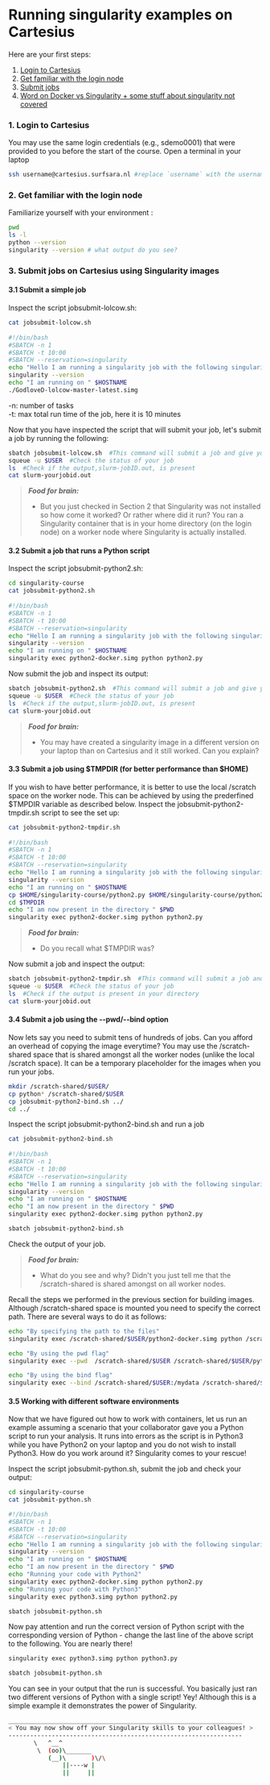 # Running singularity examples on Cartesius

Here are your first steps:

1. [Login to Cartesius](#cartesius-login)
2. [Get familiar with the login node](#cartesius-env)
3. [Submit jobs](#job-submit)
4. [Word on Docker vs Singularity + some stuff about singularity not covered](#wrap-up)

### <a name="cartesius-login"></a> 1. Login to Cartesius

You may use the same login credentials (e.g., sdemo0001) that were  provided to you before the start of the course. Open a terminal in your laptop 
    
 ```sh
 ssh username@cartesius.surfsara.nl #replace `username` with the username assigned to you
 ```
  
### <a name="cartesius-env"></a> 2. Get familiar with the login node

Familiarize yourself with your environment :

 ```sh
 pwd
 ls -l
 python --version
 singularity --version # what output do you see?
 ```

### <a name="job-submit"></a> 3. Submit jobs on Cartesius using Singularity images

#### 3.1 Submit a simple job 

Inspect the script jobsubmit-lolcow.sh:
  
 ```sh
 cat jobsubmit-lolcow.sh
  
 #!/bin/bash
 #SBATCH -n 1
 #SBATCH -t 10:00
 #SBATCH --reservation=singularity
 echo "Hello I am running a singularity job with the following singularity version"
 singularity --version
 echo "I am running on " $HOSTNAME
 ./GodloveD-lolcow-master-latest.simg
 ```
 -n: number of tasks  
 -t: max total run time of the job, here it is 10 minutes
  
Now that you have inspected the script that will submit your job, let's submit a job by running the following:
  
 ```sh
 sbatch jobsubmit-lolcow.sh  #This command will submit a job and give you a job ID in return
 squeue -u $USER  #Check the status of your job
 ls  #Check if the output,slurm-jobID.out, is present
 cat slurm-yourjobid.out
 ```

> **_Food for brain:_**
>
> * But you just checked in Section 2 that Singularity was not installed so how come it worked? Or rather where did it run? You ran a Singularity container that is in your home directory (on the login node) on a worker node where Singularity is actually installed.

#### 3.2 Submit a job that runs a Python script

Inspect the script jobsubmit-python2.sh:

 ```sh
 cd singularity-course
 cat jobsubmit-python2.sh
  
 #!/bin/bash
 #SBATCH -n 1
 #SBATCH -t 10:00
 #SBATCH --reservation=singularity
 echo "Hello I am running a singularity job with the following singularity version"
 singularity --version
 echo "I am running on " $HOSTNAME
 singularity exec python2-docker.simg python python2.py
 ```
Now submit the job and inspect its output:
  
 ```sh
 sbatch jobsubmit-python2.sh  #This command will submit a job and give you a job ID in return
 squeue -u $USER  #Check the status of your job
 ls  #Check if the output,slurm-jobID.out, is present
 cat slurm-yourjobid.out
 ```

> **_Food for brain:_**
>
> * You may have created a singularity image in a different version on your laptop than on Cartesius and it still worked. Can you explain? 
    
#### 3.3 Submit a job using $TMPDIR (for better performance than $HOME)

If you wish to have better performance, it is better to use the local /scratch space on the worker node. This can be achieved  by using the prederfined $TMPDIR variable as described below. Inspect the jobsubmit-python2-tmpdir.sh script to see the set up:
 
 ```sh
 cat jobsubmit-python2-tmpdir.sh
  
 #!/bin/bash
 #SBATCH -n 1
 #SBATCH -t 10:00
 #SBATCH --reservation=singularity
 echo "Hello I am running a singularity job with the following singularity version"
 singularity --version
 echo "I am running on " $HOSTNAME
 cp $HOME/singularity-course/python2.py $HOME/singularity-course/python2-docker.simg $TMPDIR
 cd $TMPDIR
 echo "I am now present in the directory " $PWD
 singularity exec python2-docker.simg python python2.py
 ```
> **_Food for brain:_**
>
> * Do you recall what $TMPDIR was?
    
Now submit a job and inspect the output:
  
 ```sh
 sbatch jobsubmit-python2-tmpdir.sh  #This command will submit a job and give you a job ID in return  
 squeue -u $USER  #Check the status of your job
 ls  #Check if the output is present in your directory
 cat slurm-yourjobid.out
 ```
  
#### 3.4 Submit a job using the --pwd/--bind option

Now lets say you need to submit tens of hundreds of jobs. Can you afford an overhead of copying the image everytime? You may use the /scratch-shared space that is shared amongst all the worker nodes (unlike the local /scratch space). It can be a temporary placeholder for the images when you run your jobs.

 ```sh
 mkdir /scratch-shared/$USER/
 cp python* /scratch-shared/$USER  
 cp jobsubmit-python2-bind.sh ../
 cd ../
 ```
Inspect the script jobsubmit-python2-bind.sh and run a job

 ```sh
 cat jobsubmit-python2-bind.sh
  
 #!/bin/bash
 #SBATCH -n 1
 #SBATCH -t 10:00
 #SBATCH --reservation=singularity
 echo "Hello I am running a singularity job with the following singularity version"
 singularity --version
 echo "I am running on " $HOSTNAME
 echo "I am now present in the directory " $PWD
 singularity exec python2-docker.simg python python2.py
 
 sbatch jobsubmit-python2-bind.sh
 ```

Check the output of your job. 

> **_Food for brain:_**
>
> * What do you see and why? Didn't you just tell me that the /scratch-shared is shared amongst on all worker nodes.  
  
Recall the steps we performed in the previous section for building images. Although /scratch-shared space is mounted you need to specify the correct path. There are several ways to do it as follows:

  ```sh
  echo "By specifying the path to the files"
  singularity exec /scratch-shared/$USER/python2-docker.simg python /scratch-shared/$USER/python2.py   
  
  echo "By using the pwd flag"
  singularity exec --pwd  /scratch-shared/$USER /scratch-shared/$USER/python2-docker.simg python /scratch-shared/$USER/python2.py
  
  echo "By using the bind flag"
  singularity exec --bind /scratch-shared/$USER:/mydata /scratch-shared/$USER/python2-docker.simg python /mydata/python2.py
  ```
  
#### 3.5 Working with different software environments

Now that we have figured out how to work with containers, let us run an example assuming a scenario that your collaborator gave you a Python script to run your analysis. It runs into errors as the script is in Python3 while you have Python2 on your laptop and you do not wish to install Python3. How do you work around it? Singularity comes to your rescue!

Inspect the script jobsubmit-python.sh, submit the job and check your output:

```sh
cd singularity-course
cat jobsubmit-python.sh

#!/bin/bash
#SBATCH -n 1
#SBATCH -t 10:00
#SBATCH --reservation=singularity
echo "Hello I am running a singularity job with the following singularity version"
singularity --version
echo "I am running on " $HOSTNAME
echo "I am now present in the directory " $PWD
echo "Running your code with Python2"
singularity exec python2-docker.simg python python2.py
echo "Running your code with Python3"
singularity exec python3.simg python python2.py

sbatch jobsubmit-python.sh
```

Now pay attention and run the correct version of Python script with the corresponding version of Python - change the last line of the above script to the following. You are nearly there!

```sh
singularity exec python3.simg python python3.py

sbatch jobsubmit-python.sh
```

You can see in your output that the run is successful. You basically just ran two different versions of Python with a single script! Yey! Although this is a simple example it demonstrates the power of Singularity. 

 ```sh
 _________________________________________________________________
< You may now show off your Singularity skills to your colleagues! >
 -----------------------------------------------------------------
        \   ^__^
         \  (oo)\_______
            (__)\       )\/\
                ||----w |
                ||     ||


 ```




